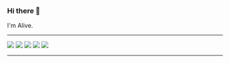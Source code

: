 ### Hi there 👋

I'm Alive.



---
![](httpstps://github-profile-summary-cards.vercel.app/api/cards/profile-details?username=Aadi-mone&theme=nord_dark)
![](https://github-profile-summary-cards.vercel.app/api/cards/repos-per-language?username=Aadi-mone&theme=nord_dark)
![](https://github-profile-summary-cards.vercel.app/api/cards/most-commit-language?username=Aadi-mone&theme=nord_dark)
![](https://github-profile-summary-cards.vercel.app/api/cards/stats?username=Aadi-mone&theme=nord_dark)
![](https://github-profile-summary-cards.vercel.app/api/cards/productive-time?username=Aadi-mone&theme=nord_dark)

---

